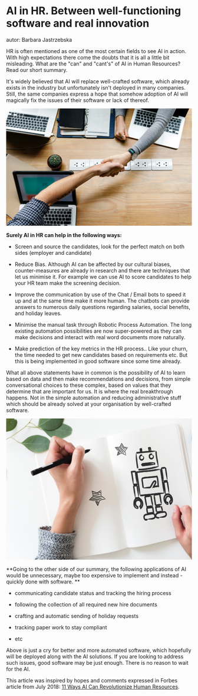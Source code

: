 AI in HR. Between well-functioning software and real innovation
==============================================================================================================================================

autor: Barbara Jastrzebska

HR is often mentioned as one of the most certain fields to see AI in
action. With high expectations there come the doubts that it is all a
little bit misleading. What are the "can" and "cant's" of AI in Human
Resources? Read our short summary. 

It\'s widely believed that AI will replace well-crafted software, which
already exists in the industry but unfortunately isn't deployed in many
companies. Still, the same companies express a hope that somehow
adoption of AI will magically fix the issues of their software or lack
of thereof. 

![rawpixel-668346-unsplash.jpg](16.jpg)

**Surely AI in HR can help in the following ways:**

-   Screen and source the candidates, look for the perfect match on both
    sides (employer and candidate)

-   Reduce Bias. Although AI can be affected by our cultural biases,
    counter-measures are already in research and there are techniques
    that let us minimise it. For example we can use AI to score
    candidates to help your HR team make the screening decision.

-   Improve the communication by use of the Chat / Email bots to speed
    it up and at the same time make it more human. The chatbots can
    provide answers to numerous daily questions regarding salaries,
    social benefits, and holiday leaves.

-   Minimise the manual task through Robotic Process Automation. The
    long existing automation possibilities are now super-powered as they
    can make decisions and interact with real word documents more
    naturally.

-   Make prediction of the key metrics in the HR process.. Like your
    churn, the time needed to get new candidates based on requirements
    etc. But this is being implemented in good software since some time
    already.

What all above statements have in common is the possibility of AI to
learn based on data and then make recommendations and decisions, from
simple conversational choices to these complex, based on values that
they determine that are important for us. It is where the real
breakthrough happens. Not in the simple automation and reducing
administrative stuff which should be already solved at your organisation
by well-crafted software. 

![rawpixel-633846-unsplash.jpg](51.jpg)

**Going to the other side of our summary, the following applications of
AI would be unnecessary, maybe too expensive to implement and instead -
quickly done with software. **

-   communicating candidate status and tracking the hiring process

-   following the collection of all required new hire documents

-   crafting and automatic sending of holiday requests

-   tracking paper work to stay compliant

-   etc

Above is just a cry for better and more automated software, which
hopefully will be deployed along with the AI solutions. If you are
looking to address such issues, good software may be just enough. There
is no reason to wait for the AI.

This article was inspired by hopes and comments expressed in Forbes
article from July 2018: [11 Ways AI Can Revolutionize Human
Resources](https://www.forbes.com/sites/forbeshumanresourcescouncil/2018/07/09/11-ways-ai-can-revolutionize-human-resources/#501b35e2e304).
